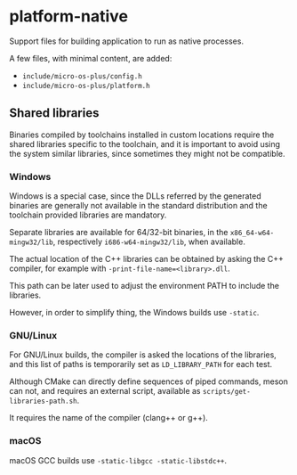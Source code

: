 # platform-native

Support files for building application to run as native processes.

A few files, with minimal content, are added:

- `include/micro-os-plus/config.h`
- `include/micro-os-plus/platform.h`

## Shared libraries

Binaries compiled by toolchains installed in custom locations
require the shared libraries specific to the toolchain, and it is
important to avoid using the system similar libraries, since sometimes
they might not be compatible.

### Windows

Windows is a special case, since the DLLs referred by the generated binaries
are generally not available in the standard distribution and the toolchain
provided libraries are mandatory.

Separate libraries are available for 64/32-bit binaries, in the
`x86_64-w64-mingw32/lib`, respectively `i686-w64-mingw32/lib`,
when available.

The actual location of the C++ libraries can be obtained by asking
the C++ compiler, for example with `-print-file-name=<library>.dll`.

This path can be later used to adjust the environment PATH to include
the libraries.

However, in order to simplify thing, the Windows builds use `-static`.

### GNU/Linux

For GNU/Linux builds, the compiler is asked the locations of the libraries,
and this list of paths is temporarily set as `LD_LIBRARY_PATH` for each
test.

Although CMake can directly define sequences of piped commands, meson
can not, and requires an external script, available as
`scripts/get-libraries-path.sh`.

It requires the name of the compiler (clang++ or g++).

### macOS

macOS GCC builds use `-static-libgcc -static-libstdc++`.
